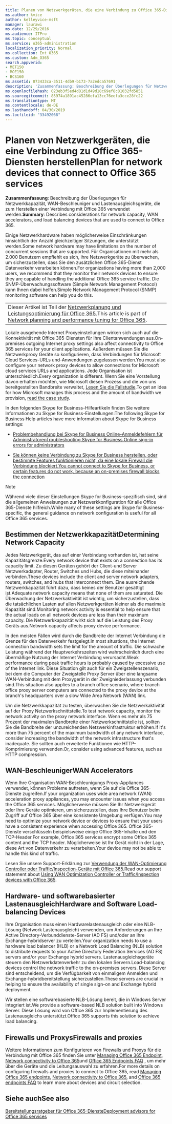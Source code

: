 ```yaml
---
title: Planen von Netzwerkgeräten, die eine Verbindung zu Office 365-Diensten herstellen
ms.author: kvice
author: kelleyvice-msft
manager: laurawi
ms.date: 12/29/2016
ms.audience: ITPro
ms.topic: conceptual
ms.service: o365-administration
localization_priority: Normal
ms.collection: Ent_O365
ms.custom: Adm_O365
search.appverid:
- MET150
- MOE150
- BCS160
ms.assetid: 073433ca-3511-4db9-b173-7a2edca57691
description: 'Zusammenfassung: Beschreibung der Überlegungen für Netzwerkkapazität, WAN-Beschleuniger und Lastenausgleichsgeräte, die zum Herstellen einer Verbindung mit Office 365 verwendet werden.'
ms.openlocfilehash: 023eb3f5ed4d81d1d49d18c69ef8c81032fd5851
ms.sourcegitcommit: 85974a1891ac45286efa13cc76eefa3cce28fc22
ms.translationtype: MT
ms.contentlocale: de-DE
ms.lasthandoff: 04/30/2019
ms.locfileid: "33492068"
---
```

# <a name="plan-for-network-devices-that-connect-to-office-365-services"></a><span data-ttu-id="1cc7b-103">Planen von Netzwerkgeräten, die eine Verbindung zu Office 365-Diensten herstellen</span><span class="sxs-lookup"><span data-stu-id="1cc7b-103">Plan for network devices that connect to Office 365 services</span></span>

 <span data-ttu-id="1cc7b-104">**Zusammenfassung**: Beschreibung der Überlegungen für Netzwerkkapazität, WAN-Beschleuniger und Lastenausgleichsgeräte, die zum Herstellen einer Verbindung mit Office 365 verwendet werden.</span><span class="sxs-lookup"><span data-stu-id="1cc7b-104">**Summary**: Describes considerations for network capacity, WAN accelerators, and load balancing devices that are used to connect to Office 365.</span></span>
  
<span data-ttu-id="1cc7b-105">Einige Netzwerkhardware haben möglicherweise Einschränkungen hinsichtlich der Anzahl gleichzeitiger Sitzungen, die unterstützt werden.</span><span class="sxs-lookup"><span data-stu-id="1cc7b-105">Some network hardware may have limitations on the number of concurrent sessions that are supported.</span></span> <span data-ttu-id="1cc7b-106">Für Organisationen mit mehr als 2.000 Benutzern empfiehlt es sich, ihre Netzwerkgeräte zu überwachen, um sicherzustellen, dass Sie den zusätzlichen Office 365-Dienst Datenverkehr verarbeiten können.</span><span class="sxs-lookup"><span data-stu-id="1cc7b-106">For organizations having more than 2,000 users, we recommend that they monitor their network devices to ensure they are capable of handling the additional Office 365 service traffic.</span></span> <span data-ttu-id="1cc7b-107">Die SNMP-Überwachungssoftware (Simple Network Management Protocol) kann Ihnen dabei helfen.</span><span class="sxs-lookup"><span data-stu-id="1cc7b-107">Simple Network Management Protocol (SNMP) monitoring software can help you do this.</span></span>

||
|:-----|
| <span data-ttu-id="1cc7b-108">Dieser Artikel ist Teil der [Netzwerkplanung und Leistungsoptimierung für Office 365](https://aka.ms/tune).</span><span class="sxs-lookup"><span data-stu-id="1cc7b-108">This article is part of [Network planning and performance tuning for Office 365](https://aka.ms/tune).</span></span>|

<span data-ttu-id="1cc7b-109">Lokale ausgehende Internet Proxyeinstellungen wirken sich auch auf die Konnektivität mit Office 365-Diensten für Ihre Clientanwendungen aus.</span><span class="sxs-lookup"><span data-stu-id="1cc7b-109">On-premises outgoing Internet proxy settings also affect connectivity to Office 365 services for your client applications.</span></span> <span data-ttu-id="1cc7b-110">Außerdem müssen Sie die Netzwerkproxy Geräte so konfigurieren, dass Verbindungen für Microsoft Cloud Services-URLs und-Anwendungen zugelassen werden.</span><span class="sxs-lookup"><span data-stu-id="1cc7b-110">You must also configure your network proxy devices to allow connections for Microsoft cloud services URLs and applications.</span></span> <span data-ttu-id="1cc7b-111">Jede Organisation ist unterschiedlich.</span><span class="sxs-lookup"><span data-stu-id="1cc7b-111">Every organization is different.</span></span> <span data-ttu-id="1cc7b-112">Wenn Sie eine Vorstellung davon erhalten möchten, wie Microsoft diesen Prozess und die von uns bereitgestellten Bandbreite verwaltet, [Lesen Sie die Fallstudie](https://www.microsoft.com/itshowcase/Article/Content/631/Optimizing-network-performance-for-Microsoft-Office-365).</span><span class="sxs-lookup"><span data-stu-id="1cc7b-112">To get an idea for how Microsoft manages this process and the amount of bandwidth we provision, [read the case study](https://www.microsoft.com/itshowcase/Article/Content/631/Optimizing-network-performance-for-Microsoft-Office-365).</span></span>
  
<span data-ttu-id="1cc7b-113">In den folgenden Skype for Business-Hilfeartikeln finden Sie weitere Informationen zu Skype for Business-Einstellungen:</span><span class="sxs-lookup"><span data-stu-id="1cc7b-113">The following Skype for Business Help articles have more information about Skype for Business settings:</span></span>
  
- [<span data-ttu-id="1cc7b-114">Problembehandlung bei Skype for Business Online-Anmeldefehlern für Administratoren</span><span class="sxs-lookup"><span data-stu-id="1cc7b-114">Troubleshooting Skype for Business Online sign-in errors for administrators</span></span>](https://docs.microsoft.com/skypeforbusiness/set-up-skype-for-business-online/troubleshooting-sign-in-errors-for-admins)

- [<span data-ttu-id="1cc7b-115">Sie können keine Verbindung zu Skype for Business herstellen, oder bestimmte Features funktionieren nicht, da eine lokale Firewall die Verbindung blockiert.</span><span class="sxs-lookup"><span data-stu-id="1cc7b-115">You cannot connect to Skype for Business, or certain features do not work, because an on-premises firewall blocks the connection</span></span>](https://go.microsoft.com/fwlink/p/?LinkID=243625)

> [!NOTE]
> <span data-ttu-id="1cc7b-116">Während viele dieser Einstellungen Skype for Business-spezifisch sind, sind die allgemeinen Anweisungen zur Netzwerkkonfiguration für alle Office 365-Dienste hilfreich.</span><span class="sxs-lookup"><span data-stu-id="1cc7b-116">While many of these settings are Skype for Business-specific, the general guidance on network configuration is useful for all Office 365 services.</span></span>
  
## <a name="determining-network-capacity"></a><span data-ttu-id="1cc7b-117">Bestimmen der Netzwerkkapazität</span><span class="sxs-lookup"><span data-stu-id="1cc7b-117">Determining Network Capacity</span></span>

<span data-ttu-id="1cc7b-118">Jedes Netzwerkgerät, das auf einer Verbindung vorhanden ist, hat seine Kapazitätsgrenze.</span><span class="sxs-lookup"><span data-stu-id="1cc7b-118">Every network device that exists on a connection has its capacity limit.</span></span> <span data-ttu-id="1cc7b-119">Zu diesen Geräten gehört der Client-und Server Netzwerkadapter, Router, Switches und Hubs, die diese miteinander verbinden.</span><span class="sxs-lookup"><span data-stu-id="1cc7b-119">These devices include the client and server network adapters, routers, switches, and hubs that interconnect them.</span></span> <span data-ttu-id="1cc7b-120">Eine ausreichende Netzwerkkapazität führt dazu, dass keines der Benutzer gesättigt ist.</span><span class="sxs-lookup"><span data-stu-id="1cc7b-120">Adequate network capacity means that none of them are saturated.</span></span> <span data-ttu-id="1cc7b-121">Die Überwachung der Netzwerkaktivität ist wichtig, um sicherzustellen, dass die tatsächlichen Lasten auf allen Netzwerkgeräten kleiner als die maximale Kapazität sind.</span><span class="sxs-lookup"><span data-stu-id="1cc7b-121">Monitoring network activity is essential to help ensure that the actual loads on all network devices are less than their maximum capacity.</span></span> <span data-ttu-id="1cc7b-122">Die Netzwerkkapazität wirkt sich auf die Leistung des Proxy Geräts aus.</span><span class="sxs-lookup"><span data-stu-id="1cc7b-122">Network capacity affects proxy device performance.</span></span>
  
<span data-ttu-id="1cc7b-123">In den meisten Fällen wird durch die Bandbreite der Internet Verbindung die Grenze für den Datenverkehr festgelegt.</span><span class="sxs-lookup"><span data-stu-id="1cc7b-123">In most situations, the Internet connection bandwidth sets the limit for the amount of traffic.</span></span> <span data-ttu-id="1cc7b-124">Die schwache Leistung während der Hauptverkehrszeiten wird wahrscheinlich durch eine übermäßige Nutzung der Internet Verbindung verursacht.</span><span class="sxs-lookup"><span data-stu-id="1cc7b-124">Weak performance during peak traffic hours is probably caused by excessive use of the Internet link.</span></span> <span data-ttu-id="1cc7b-125">Diese Situation gilt auch für ein Zweigstellenszenario, bei dem die Computer der Zweigstelle Proxy Server über eine langsame WAN-Verbindung mit dem Proxygerät in der Zweigniederlassung verbunden sind.</span><span class="sxs-lookup"><span data-stu-id="1cc7b-125">This situation also applies to a branch office scenario, where branch office proxy server computers are connected to the proxy device at the branch's headquarters over a slow Wide Area Network (WAN) link.</span></span>
  
<span data-ttu-id="1cc7b-126">Um die Netzwerkkapazität zu testen, überwachen Sie die Netzwerkaktivität auf der Proxy Netzwerkschnittstelle.</span><span class="sxs-lookup"><span data-stu-id="1cc7b-126">To test network capacity, monitor the network activity on the proxy network interface.</span></span> <span data-ttu-id="1cc7b-127">Wenn es mehr als 75 Prozent der maximalen Bandbreite einer Netzwerkschnittstelle ist, sollten Sie die Bandbreite der unzureichenden Netzwerkinfrastruktur erhöhen.</span><span class="sxs-lookup"><span data-stu-id="1cc7b-127">If it's more than 75 percent of the maximum bandwidth of any network interface, consider increasing the bandwidth of the network infrastructure that's inadequate.</span></span> <span data-ttu-id="1cc7b-128">Sie sollten auch erweiterte Funktionen wie HTTP-Komprimierung verwenden.</span><span class="sxs-lookup"><span data-stu-id="1cc7b-128">Or, consider using advanced features, such as HTTP compression.</span></span>
  
## <a name="wan-accelerators"></a><span data-ttu-id="1cc7b-129">WAN-Beschleuniger</span><span class="sxs-lookup"><span data-stu-id="1cc7b-129">WAN Accelerators</span></span>

<span data-ttu-id="1cc7b-130">Wenn Ihre Organisation WAN-Beschleunigungs Proxy-Appliances verwendet, können Probleme auftreten, wenn Sie auf die Office 365-Dienste zugreifen.</span><span class="sxs-lookup"><span data-stu-id="1cc7b-130">If your organization uses wide area network (WAN) acceleration proxy appliances, you may encounter issues when you access the Office 365 services.</span></span> <span data-ttu-id="1cc7b-131">Möglicherweise müssen Sie Ihr Netzwerkgerät oder Ihre Geräte optimieren, um sicherzustellen, dass Ihre Benutzer beim Zugriff auf Office 365 über eine konsistente Umgebung verfügen.</span><span class="sxs-lookup"><span data-stu-id="1cc7b-131">You may need to optimize your network device or devices to ensure that your users have a consistent experience when accessing Office 365.</span></span> <span data-ttu-id="1cc7b-132">Office 365-Dienste verschlüsseln beispielsweise einige Office 365-Inhalte und den TCP-Header.</span><span class="sxs-lookup"><span data-stu-id="1cc7b-132">For example, Office 365 services encrypt some Office 365 content and the TCP header.</span></span> <span data-ttu-id="1cc7b-133">Möglicherweise ist Ihr Gerät nicht in der Lage, diese Art von Datenverkehr zu verarbeiten.</span><span class="sxs-lookup"><span data-stu-id="1cc7b-133">Your device may not be able to handle this kind of traffic.</span></span>
  
<span data-ttu-id="1cc7b-134">Lesen Sie unsere Support-Erklärung zur [Verwendung der WAN-Optimierung Controller oder Traffic/Inspection-Geräte mit Office 365](https://support.microsoft.com/kb/2690045).</span><span class="sxs-lookup"><span data-stu-id="1cc7b-134">Read our support statement about [Using WAN Optimization Controller or Traffic/Inspection devices with Office 365](https://support.microsoft.com/kb/2690045).</span></span>
  
## <a name="hardware-and-software-load-balancing-devices"></a><span data-ttu-id="1cc7b-135">Hardware- und softwarebasierter Lastenausgleich</span><span class="sxs-lookup"><span data-stu-id="1cc7b-135">Hardware and Software Load-balancing Devices</span></span>

<span data-ttu-id="1cc7b-136">Ihre Organisation muss einen Hardwarelastenausgleich oder eine NLB-Lösung (Network Lastenausgleich) verwenden, um Anforderungen an Ihre Active Directory-Verbunddienste-Server (AD FS) und/oder an Ihre Exchange-hybridserver zu verteilen.</span><span class="sxs-lookup"><span data-stu-id="1cc7b-136">Your organization needs to use a hardware load balancer (HLB) or a Network Load Balancing (NLB) solution to distribute requests to your Active Directory Federation Services (AD FS) servers and/or your Exchange hybrid servers.</span></span> <span data-ttu-id="1cc7b-137">Lastenausgleichsgeräte steuern den Netzwerkdatenverkehr zu den lokalen Servern.</span><span class="sxs-lookup"><span data-stu-id="1cc7b-137">Load-balancing devices control the network traffic to the on-premises servers.</span></span> <span data-ttu-id="1cc7b-138">Diese Server sind entscheidend, um die Verfügbarkeit von einmaligem Anmelden und Exchange-hybridbereitstellung sicherzustellen.</span><span class="sxs-lookup"><span data-stu-id="1cc7b-138">These servers are crucial in helping to ensure the availability of single sign-on and Exchange hybrid deployment.</span></span>
  
<span data-ttu-id="1cc7b-139">Wir stellen eine softwarebasierte NLB-Lösung bereit, die in Windows Server integriert ist.</span><span class="sxs-lookup"><span data-stu-id="1cc7b-139">We provide a software-based NLB solution built into Windows Server.</span></span> <span data-ttu-id="1cc7b-140">Diese Lösung wird von Office 365 zur Implementierung des Lastenausgleichs unterstützt.</span><span class="sxs-lookup"><span data-stu-id="1cc7b-140">Office 365 supports this solution to achieve load balancing.</span></span>
  
## <a name="firewalls-and-proxies"></a><span data-ttu-id="1cc7b-141">Firewalls und Proxys</span><span class="sxs-lookup"><span data-stu-id="1cc7b-141">Firewalls and proxies</span></span>

<span data-ttu-id="1cc7b-142">Weitere Informationen zum Konfigurieren von Firewalls und Proxys für die Verbindung mit Office 365 finden Sie unter [Managing Office 365 Endpoint](https://support.office.com/article/99cab9d4-ef59-4207-9f2b-3728eb46bf9a), [Network connectivity to Office 365](network-connectivity.md)und [Office 365 Endpoints FAQ](https://support.office.com/article/d4088321-1c89-4b96-9c99-54c75cae2e6d) , um mehr über die Geräte und die Leitungsauswahl zu erfahren.</span><span class="sxs-lookup"><span data-stu-id="1cc7b-142">For more details on configuring firewalls and proxies to connect to Office 365, read [Managing Office 365 endpoints](https://support.office.com/article/99cab9d4-ef59-4207-9f2b-3728eb46bf9a), [Network connectivity to Office 365](network-connectivity.md), and [Office 365 endpoints FAQ](https://support.office.com/article/d4088321-1c89-4b96-9c99-54c75cae2e6d) to learn more about devices and circuit selection.</span></span>
  
## <a name="see-also"></a><span data-ttu-id="1cc7b-143">Siehe auch</span><span class="sxs-lookup"><span data-stu-id="1cc7b-143">See also</span></span>

[<span data-ttu-id="1cc7b-144">Bereitstellungsratgeber für Office 365-Dienste</span><span class="sxs-lookup"><span data-stu-id="1cc7b-144">Deployment advisors for Office 365 services</span></span>](deployment-advisors-for-office-365.md)
